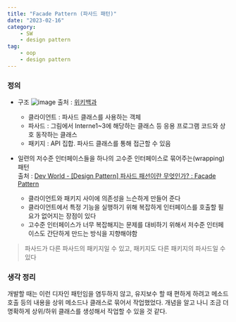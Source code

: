 ```yaml
---
title: "Facade Pattern (파사드 패턴)"
date: "2023-02-16"
category: 
    - SW
    - design pattern
tag: 
    - oop
    - design pattern
---
```


### 정의
* 구조
  ![image](https://user-images.githubusercontent.com/37619441/219231006-aedce696-7fb5-4c6a-bb6b-21e804166762.png)
  출처 : [위키백과](https://ko.wikipedia.org/wiki/%ED%8D%BC%EC%82%AC%EB%93%9C_%ED%8C%A8%ED%84%B4)
  
  - 클라이언트 : 파사드 클래스를 사용하는 객체
  - 파사드 : 그림에서 Interne1~3에 해당하는 클래스 등 응용 프로그램 코드와 상호 동작하는 클래스
  - 패키지 : API 집합. 파사드 클래스를 통해 접근할 수 있음

* 일련의 저수준 인터페이스들을 하나의 고수준 인터페이스로 묶어주는(wrapping) 패턴  
  출처 : [Dev World - [Design Pattern] 파사드 패선이란 무엇인가? : Facade Pattern](https://kotlinworld.com/372)  
  - 클라이언트와 패키지 사이에 의존성을 느슨하게 만들어 준다
  - 클라이언트에서 특정 기능을 실행하기 위해 복잡하게 인터페이스를 호출할 필요가 없어지는 장점이 있다
  - 고수준 인터페이스가 너무 복잡해지는 문제를 대비하기 위해서 저수준 인터페이스도 간단하게 만드는 방식을 지향해야함

> 파사드가 다른 파사드의 패키지일 수 있고, 패키지도 다른 패키지의 파사드일 수 있다
  
### 생각 정리
개발할 때는 이런 디자인 패턴임을 염두하지 않고, 유지보수 할 때 편하게 하려고 메소드 호출 등의 내용을 상위 메소드나 클래스로 묶어서 작업했었다.
개념을 알고 나니 조금 더 명확하게 상위/하위 클래스를 생성해서 작업할 수 있을 것 같다.
